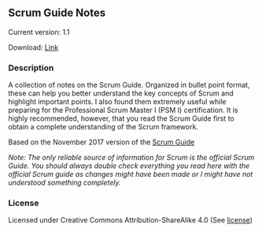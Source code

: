 ## Scrum Guide Notes

Current version: 1.1

Download: [Link](https://github.com/vpapadopou/scrum-guide-notes/raw/master/Scrum-Guide-Notes.pdf)

### Description

A collection of notes on the Scrum Guide. Organized in bullet point format, these can help you better understand the key concepts of Scrum and highlight important points. I also found them extremely useful while preparing for the Professional Scrum Master I (PSM I) certification. It is highly recommended, however, that you read the Scrum Guide first to obtain a complete understanding of the Scrum framework.

Based on the November 2017 version of the [Scrum Guide](https://www.scrumguides.org/)

*Note: The only reliable source of information for Scrum is the official Scrum Guide. You should always double check everything you read here with the official Scrum guide as changes might have been made or I might have not understood something completely.*

### License

Licensed under Creative Commons Attribution-ShareAlike 4.0 (See [license](LICENSE.md))
